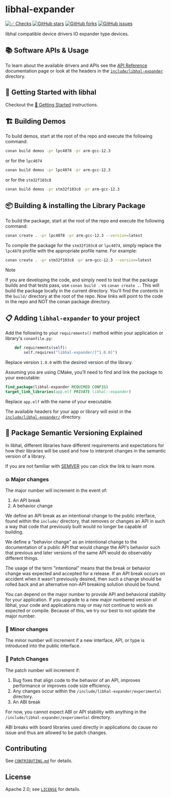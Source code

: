 # libhal-expander

[![✅ Checks](https://github.com/libhal/libhal-expander/actions/workflows/ci.yml/badge.svg)](https://github.com/libhal/libhal-expander/actions/workflows/ci.yml)
[![GitHub stars](https://img.shields.io/github/stars/libhal/libhal-expander.svg)](https://github.com/libhal/libhal-expander/stargazers)
[![GitHub forks](https://img.shields.io/github/forks/libhal/libhal-expander.svg)](https://github.com/libhal/libhal-expander/network)
[![GitHub issues](https://img.shields.io/github/issues/libhal/libhal-expander.svg)](https://github.com/libhal/libhal-expander/issues)

libhal compatible device drivers IO expander type devices.

## 📚 Software APIs & Usage

To learn about the available drivers and APIs see the
[API Reference](https://libhal.github.io/latest/api/)
documentation page or look at the headers in the
[`include/libhal-expander`](https://github.com/libhal/libhal-expander/tree/main/include/libhal-expander)
directory.

## 🧰 Getting Started with libhal

Checkout the
[🚀 Getting Started](https://libhal.github.io/getting_started/)
instructions.

## 🏗️ Building Demos

To build demos, start at the root of the repo and execute the following command:

```bash
conan build demos -pr lpc4078 -pr arm-gcc-12.3
```

or for the `lpc4074`

```bash
conan build demos -pr lpc4074 -pr arm-gcc-12.3
```

or for the `stm32f103c8`

```bash
conan build demos -pr stm32f103c8 -pr arm-gcc-12.3
```

## 📦 Building & installing the Library Package

To build the package, start at the root of the repo and execute the following command:

```bash
conan create . -pr lpc4078 -pr arm-gcc-12.3 --version=latest
```

To compile the package for the `stm32f103c8` or `lpc4074`, simply replace the 
`lpc4078` profile with the appropriate profile name. For example:

```bash
conan create . -pr stm32f103c8 -pr arm-gcc-12.3 --version=latest
```

> [!NOTE]
> If you are developing the code, and simply need to test that the package builds
> and that tests pass, use `conan build .` vs `conan create .`. This will build the
> package locally in the current directory. You'll find the contents in the
> `build/` directory at the root of the repo. Now links will point to the code
> in the repo and NOT the conan package directory.

## 📋 Adding `libhal-expander` to your project

Add the following to your `requirements()` method within your application or
library's `conanfile.py`:

```python
    def requirements(self):
        self.requires("libhal-expander/[^1.0.0]")
```

Replace version `1.0.0` with the desired version of the library.

Assuming you are using CMake, you'll need to find and link the package to your
executable:

```cmake
find_package(libhal-expander REQUIRED CONFIG)
target_link_libraries(app.elf PRIVATE libhal::expander)
```

Replace `app.elf` with the name of your executable.

The available headers for your app or library will exist in the
[`include/libhal-expander/`](./include/libhal-expander) directory.


## 🌟 Package Semantic Versioning Explained

In libhal, different libraries have different requirements and expectations for
how their libraries will be used and how to interpret changes in the semantic
version of a library.

If you are not familiar with [SEMVER](https://semver.org/) you can click the
link to learn more.

### 💥 Major changes

The major number will increment in the event of:

1. An API break
2. A behavior change

We define an API break as an intentional change to the public interface, found
within the `include/` directory, that removes or changes an API in such a way
that code that previously built would no longer be capable of building.

We define a "behavior change" as an intentional change to the documentation of
a public API that would change the API's behavior such that previous and later
versions of the same API would do observably different things.

The usage of the term "intentional" means that the break or behavior change was
expected and accepted for a release. If an API break occurs on accident when it
wasn't previously desired, then such a change should be rolled back and an
alternative non-API breaking solution should be found.

You can depend on the major number to provide API and behavioral
stability for your application. If you upgrade to a new major numbered version
of libhal, your code and applications may or may not continue to work as
expected or compile. Because of this, we try our best to not update the
major number.

### 🚀 Minor changes

The minor number will increment if a new interface, API, or type is introduced
into the public interface.

### 🐞 Patch Changes

The patch number will increment if:

1. Bug fixes that align code to the behavior of an API, improves performance
   or improves code size efficiency.
2. Any changes occur within the `/include/libhal-expander/experimental`
   directory.
3. An ABI break

For now, you cannot expect ABI or API stability with anything in the
`/include/libhal-expander/experimental` directory.

ABI breaks with board libraries used directly in applications do cause no issue
and thus are allowed to be patch changes.

## Contributing

See [`CONTRIBUTING.md`](CONTRIBUTING.md) for details.

## License

Apache 2.0; see [`LICENSE`](LICENSE) for details.
